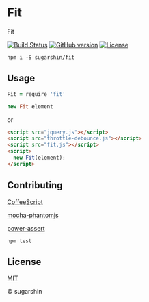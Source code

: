 # Fit

Fit

[![Build Status](https://travis-ci.org/sugarshin/fit.svg?branch=master)](https://travis-ci.org/sugarshin/fit) [![GitHub version](https://badge.fury.io/gh/sugarshin%2Ffit.svg)](http://badge.fury.io/gh/sugarshin%2Ffit) [![License](http://img.shields.io/:license-mit-blue.svg)](http://sugarshin.mit-license.org/)

```shell
npm i -S sugarshin/fit
```

## Usage

```coffeescript
Fit = require 'fit'

new Fit element
```

or

```html
<script src="jquery.js"></script>
<script src="throttle-debounce.js"></script>
<script src="fit.js"></script>
<script>
  new Fit(element);
</script>
```

## Contributing

[CoffeeScript](//coffeescript.org/)

[mocha-phantomjs](//github.com/metaskills/mocha-phantomjs)

[power-assert](//github.com/twada/power-assert)

```shell
npm test
```

## License

[MIT](http://sugarshin.mit-license.org/)

© sugarshin
